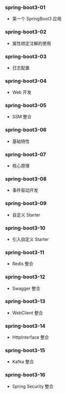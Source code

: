 ### spring-boot3-01

- 第一个 SpringBoot3 应用

### spring-boot3-02

- 属性绑定注解的使用

### spring-boot3-03

- 日志配置

### spring-boot3-04

- Web 开发

### spring-boot3-05

- SSM 整合

### spring-boot3-06

- 基础特性

### spring-boot3-07

- 核心原理

### spring-boot3-08

- 事件驱动开发

### spring-boot3-09

- 自定义 Starter

### spring-boot3-10

- 引入自定义 Starter

### spring-boot3-11

- Redis 整合

### spring-boot3-12

- Swagger 整合

### spring-boot3-13

- WebClient 整合

### spring-boot3-14

- HttpInterface 整合

### spring-boot3-15

- Kafka 整合

### spring-boot3-16

- Spring Security 整合
